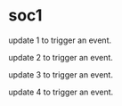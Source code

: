 # soc1

update 1 to trigger an event.

update 2 to trigger an event.

update 3 to trigger an event.

update 4 to trigger an event.
